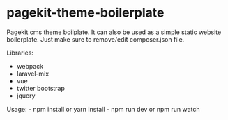 # pagekit-theme-boilerplate
Pagekit cms theme boilplate. It can also be used as a simple static website boilerplate. Just make sure to remove/edit composer.json file.

Libraries:
 - webpack
 - laravel-mix
 - vue
 - twitter bootstrap
 - jquery

Usage:
    - npm install or yarn install
    - npm run dev or npm run watch
